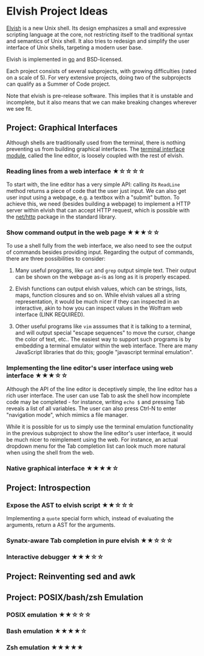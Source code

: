 # Elvish Project Ideas

[Elvish](https://github.com/elves/elvish/) is a new Unix shell. Its design emphasizes a small and expressive scripting language at the core, not restricting itself to the traditional syntax and semantics of Unix shell. It also tries to redesign and simplify the user interface of Unix shells, targeting a modern user base.

Elvish is implemented in [go](https://golang.org/) and BSD-licensed.

Each project consists of several subprojects, with growing difficulties (rated on a scale of 5). For very extensive projects, doing two of the subprojects can qualify as a Summer of Code project.

Note that elvish is pre-release software. This implies that it is unstable and incomplete, but it also means that we can make breaking changes wherever we see fit.

## Project: Graphical Interfaces

Although shells are traditionally used from the terminal, there is nothing preventing us from building graphical interfaces. The [terminal interface module](https://github.com/elves/elvish/tree/master/edit), called the line editor, is loosely coupled with the rest of elvish.

### Reading lines from a web interface ★☆☆☆☆

To start with, the line editor has a very simple API: calling its `ReadLine` method returns a piece of code that the user just input. We can also get user input using a webpage, e.g. a textbox with a "submit" button. To achieve this, we need (besides building a webpage) to implement a HTTP server within elvish that can accept HTTP request, which is possible with the [net/http](https://golang.org/pkg/net/http/) package in the standard library.

### Show command output in the web page ★★★☆☆

To use a shell fully from the web interface, we also need to see the output of commands besides providing input. Regarding the output of commands, there are three possibilities to consider:

1. Many useful programs, like `cat` and `grep` output simple text. Their output can be shown on the webpage as-is as long as it is properly escaped.

2. Elvish functions can output elvish values, which can be strings, lists, maps, function closures and so on. While elvish values all a string representation, it would be much nicer if they can inspected in an interactive, akin to how you can inspect values in the Wolfram web interface (LINK REQUIRED).

3. Other useful programs like `vim` asssumes that it is talking to a terminal, and will output special "escape sequences" to move the cursor, change the color of text, etc.. The easiest way to support such programs is by embedding a terminal emulator within the web interface. There are many JavaScript libraries that do this; google "javascript terminal emulation".

### Implementing the line editor's user interface using web interface ★★★☆☆

Although the API of the line editor is deceptively simple, the line editor has a rich user interface. The user can use Tab to ask the shell how incomplete code may be completed - for instance, writing `echo $` and pressing Tab reveals a list of all variables. The user can also press Ctrl-N to enter "navigation mode", which mimics a file manager.

While it is possible for us to simply use the terminal emulation functionality in the previous subproject to show the line editor's user interface, it would be much nicer to reimplement using the web. For instance, an actual dropdown menu for the Tab completion list can look much more natural when using the shell from the web.

### Native graphical interface ★★★★☆

## Project: Introspection

### Expose the AST to elvish script ★★☆☆☆

Implementing a `quote` special form which, instead of evaluating the arguments, return a AST for the arguments.

### Synatx-aware Tab completion in pure elvish ★★☆☆☆

### Interactive debugger ★★★☆☆

## Project: Reinventing sed and awk

## Project: POSIX/bash/zsh Emulation

### POSIX emulation ★★☆☆☆

### Bash emulation ★★★★☆

### Zsh emulation ★★★★★
